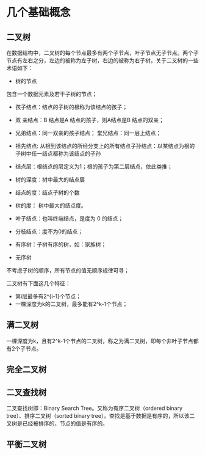 # 几个基础概念

## 二叉树

在数据结构中，二叉树的每个节点最多有两个子节点，叶子节点无子节点。两个子节点有左右之分，左边的被称为左子树，右边的被称为右子树。关于二叉树的一些术语如下：

* 树的节点

包含一个数据元素及若干子树的节点；

* 孩子结点：结点的子树的根称为该结点的孩子；

* 双 亲结点：B 结点是A 结点的孩子，则A结点是B 结点的双亲；

* 兄弟结点：同一双亲的孩子结点； 堂兄结点：同一层上结点；

* 祖先结点: 从根到该结点的所经分支上的所有结点子孙结点：以某结点为根的子树中任一结点都称为该结点的子孙

* 结点层：根结点的层定义为1；根的孩子为第二层结点，依此类推；

* 树的深度：树中最大的结点层

* 结点的度：结点子树的个数

* 树的度： 树中最大的结点度。

* 叶子结点：也叫终端结点，是度为 0 的结点；

* 分枝结点：度不为0的结点；

* 有序树：子树有序的树，如：家族树；

* 无序树

不考虑子树的顺序，所有节点的值无顺序规律可寻；

二叉树有下面这几个特征：

* 第i层最多有2^{i-1}个节点；
* 一棵深度为k的二叉树，最多能有2^k-1个节点；

## 满二叉树

一棵深度为k，且有2^k-1个节点的二叉树，称之为满二叉树，即每个非叶子节点都有2个子节点。

## 完全二叉树

## 二叉查找树

二叉查找树即：Binary Search Tree。又称为有序二叉树（ordered binary tree）、排序二叉树（sorted binary tree）。查找是基于数据是有序的，所以该二叉树是已经被排序的，节点的值是有序的。

## 平衡二叉树



